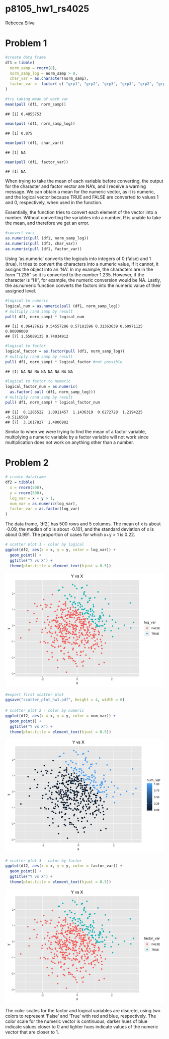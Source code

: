 p8105\_hw1\_rs4025
================
Rebecca Silva

# Problem 1

``` r
#create data frame
df1 = tibble(
  norm_samp = rnorm(8),
  norm_samp_log = norm_samp > 0,
  char_var = as.character(norm_samp), 
  factor_var =  factor( c( "grp1", "grp2", "grp3", "grp3", "grp2", "grp1", "grp2", "grp3" ))
)
```

``` r
#try taking mean of each var
mean(pull (df1, norm_samp))
```

    ## [1] 0.4855753

``` r
mean(pull (df1, norm_samp_log))
```

    ## [1] 0.875

``` r
mean(pull (df1, char_var))
```

    ## [1] NA

``` r
mean(pull (df1, factor_var))
```

    ## [1] NA

When trying to take the mean of each variable before converting, the
output for the character and factor vector are NA’s, and I receive a
warning message. We can obtain a mean for the numeric vector, as it is
numeric, and the logical vector because TRUE and FALSE are converted to
values 1 and 0, respectively, when used in the function.

Essentially, the function tries to convert each element of the vector
into a number. Without converting the variables into a number, R is
unable to take the mean, and therefore we get an error.

``` r
#convert vars 
as.numeric(pull (df1, norm_samp_log))
as.numeric(pull (df1, char_var))
as.numeric(pull (df1, factor_var))
```

Using ‘as.numeric’ converts the logicals into integers of 0 (false) and
1 (true). It tries to convert the characters into a numeric value, if it
cannot, it assigns the object into an ‘NA’. In my example, the
characters are in the form “1.235” so it is converted to the number
1.235. However, if the character is “Hi”, for example, the numeric
conversion would be NA. Lastly, the as.numeric function converts the
factors into the numeric value of their assigned level.

``` r
#logical to numeric
logical_num = as.numeric(pull (df1, norm_samp_log))
# multiply rand samp by result
pull( df1, norm_samp) * logical_num
```

    ## [1] 0.06427612 0.54557286 0.57181596 0.31363639 0.60971125 0.00000000
    ## [7] 1.55089135 0.74034912

``` r
#logical to factor
logical_factor = as.factor(pull (df1, norm_samp_log))
# multiply rand samp by result
pull( df1, norm_samp) * logical_factor #not possible
```

    ## [1] NA NA NA NA NA NA NA NA

``` r
#logical to factor to numeric
logical_factor_num = as.numeric( 
  as.factor( pull (df1, norm_samp_log)))
# multiply rand samp by result
pull( df1, norm_samp) * logical_factor_num
```

    ## [1]  0.1285522  1.0911457  1.1436319  0.6272728  1.2194225 -0.5116508
    ## [7]  3.1017827  1.4806982

Similar to when we were trying to find the mean of a factor variable,
multiplying a numeric variable by a factor variable will not work since
multiplication does not work on anything other than a number.

# Problem 2

``` r
# create dataframe
df2 = tibble(
  x = rnorm(500),
  y = rnorm(500),
  log_var = x + y > 1, 
  num_var = as.numeric(log_var),
  factor_var = as.factor(log_var)
)
```

The data frame, ‘df2’, has 500 rows and 5 columns. The mean of x is
about -0.09, the median of x is about -0.101, and the standard deviation
of x is about 0.991. The proportion of cases for which x+y \> 1 is 0.22.

``` r
# scatter plot 1 - color by logical 
ggplot(df2, aes(x = x, y = y, color = log_var)) + 
  geom_point() + 
  ggtitle("Y vs X") +
  theme(plot.title = element_text(hjust = 0.5))
```

![](p8105_hw1_rs4025_files/figure-gfm/unnamed-chunk-5-1.png)<!-- -->

``` r
#export first scatter plot
ggsave("scatter_plot_hw1.pdf", height = 4, width = 6) 

# scatter plot 2 - color by numeric 
ggplot(df2, aes(x = x, y = y, color = num_var)) + 
  geom_point() + 
  ggtitle("Y vs X") +
  theme(plot.title = element_text(hjust = 0.5))
```

![](p8105_hw1_rs4025_files/figure-gfm/unnamed-chunk-5-2.png)<!-- -->

``` r
# scatter plot 3 - color by factor 
ggplot(df2, aes(x = x, y = y, color = factor_var)) + 
  geom_point() + 
  ggtitle("Y vs X") +
  theme(plot.title = element_text(hjust = 0.5))
```

![](p8105_hw1_rs4025_files/figure-gfm/unnamed-chunk-5-3.png)<!-- -->

The color scales for the factor and logical variables are discrete,
using two colors to represent ‘False’ and ‘True’ with red and blue,
respectively. The color scale for the numeric vector is continuous;
darker hues of blue indicate values closer to 0 and lighter hues
indicate values of the numeric vector that are closer to 1.
